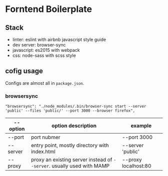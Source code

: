 # Forntend Boilerplate

## Stack
* linter: eslint with airbnb javascript style guide
* dev server: browser-sync
* javascript: es2015 with webpack
* css: node-sass with scss style

## cofig usage
Configs are almost all in `package.json`.

### browsersync
```
"browsersync": "./node_modules/.bin/browser-sync start --server 'public' --files 'public/' --port 3000 --browser firefox",
```

|--option|option description|example|
|-----------|------------|----------------|
|--port|port nubmer|--port 3000|
|--server|entry point, mostly directory with index.html|--server 'public'|
|--proxy|proxy an existing server instead of `--server`. usually used with MAMP|--proxy localhost:80|
